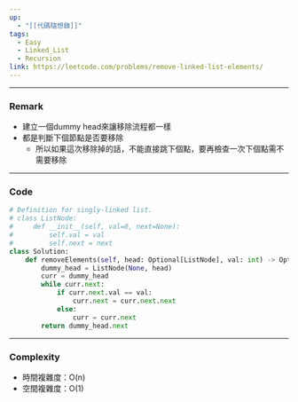```yaml
---
up:
  - "[[代碼隨想錄]]"
tags:
  - Easy
  - Linked_List
  - Recursion
link: https://leetcode.com/problems/remove-linked-list-elements/
---
```

---
### Remark
- 建立一個dummy head來讓移除流程都一樣
- 都是判斷下個節點是否要移除
	- 所以如果這次移除掉的話，不能直接跳下個點，要再檢查一次下個點需不需要移除
---
### Code
```python
# Definition for singly-linked list.
# class ListNode:
#     def __init__(self, val=0, next=None):
#         self.val = val
#         self.next = next
class Solution:
    def removeElements(self, head: Optional[ListNode], val: int) -> Optional[ListNode]:
        dummy_head = ListNode(None, head)
        curr = dummy_head
        while curr.next:
            if curr.next.val == val:
                curr.next = curr.next.next
            else:
                curr = curr.next
        return dummy_head.next
```
---
### Complexity
- 時間複雜度：O(n)
- 空間複雜度：O(1)